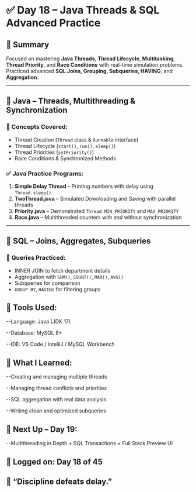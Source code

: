 # ✅ Day 18 – Java Threads & SQL Advanced Practice

## 📌 Summary
Focused on mastering **Java Threads**, **Thread Lifecycle**, **Multitasking**, **Thread Priority**, and **Race Conditions** with real-time simulation problems. Practiced advanced **SQL Joins, Grouping, Subqueries, HAVING**, and **Aggregation**.

---

## 🧠 Java – Threads, Multithreading & Synchronization

### 🔹 Concepts Covered:
- Thread Creation (`Thread` class & `Runnable` interface)
- Thread Lifecycle (`start()`, `run()`, `sleep()`)
- Thread Priorities (`setPriority()`)
- Race Conditions & Synchronized Methods

### ✅ Java Practice Programs:
1. **Simple Delay Thread** – Printing numbers with delay using `Thread.sleep()`
2. **TwoThread.java** – Simulated Downloading and Saving with parallel threads
3. **Priority.java** – Demonstrated `Thread.MIN_PRIORITY` and `MAX_PRIORITY`
4. **Race.java** – Multithreaded counters with and without synchronization

---

## 🧮 SQL – Joins, Aggregates, Subqueries

### 🔹 Queries Practiced:
- INNER JOIN to fetch department details
- Aggregation with `SUM()`, `COUNT()`, `MAX()`, `AVG()`
- Subqueries for comparison
- `GROUP BY`, `HAVING` for filtering groups
## 🔧 Tools Used:
--Language: Java (JDK 17)

--Database: MySQL 8+

--IDE: VS Code / IntelliJ / MySQL Workbench

## 🚀 What I Learned:
--Creating and managing multiple threads

--Managing thread conflicts and priorities

--SQL aggregation with real data analysis

--Writing clean and optimized subqueries

## 🔗 Next Up – Day 19:
--Multithreading in Depth + SQL Transactions + Full Stack Preview UI

## 📅 Logged on: Day 18 of 45
## 🧠 “Discipline defeats delay.”
